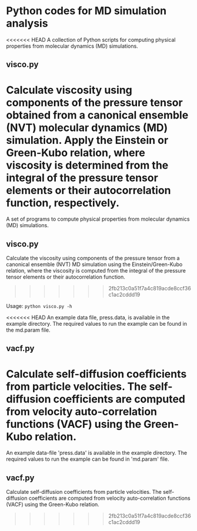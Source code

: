 
# Python codes for MD simulation analysis

<<<<<<< HEAD
A collection of Python scripts for computing physical properties from molecular dynamics (MD) simulations.

## visco.py

Calculate viscosity using components of the pressure tensor obtained from a canonical ensemble (NVT) 
molecular dynamics (MD) simulation. Apply the Einstein or Green-Kubo relation, where viscosity is 
determined from the integral of the pressure tensor elements or their autocorrelation function, respectively.
=======
A set of programs to compute physical properties from molecular dynamics (MD) simulations.

## visco.py

Calculate the viscosity using components of the pressure tensor from a canonical ensemble (NVT) MD simulation using the Einstein/Green-Kubo relation, 
where the viscosity is computed from the integral of the pressure tensor elements or their autocorrelation function.
>>>>>>> 2fb213c0a51f7a4c819acde8ccf36c1ac2cddd19


Usage: `python visco.py -h`

<<<<<<< HEAD
An example data file, press.data, is available in the example directory. The required values to run 
the example can be found in the md.param file.

## vacf.py

Calculate self-diffusion coefficients from particle velocities. The self-diffusion coefficients are 
computed from velocity auto-correlation functions (VACF) using the Green-Kubo relation.
=======
An example data-file 'press.data' is available in the example directory. The required values to run the example can be found in 'md.param' file.

## vacf.py 

Calculate self-diffusion coefficients from particle velocities. 
The self-diffusion coefficients are computed from velocity auto-correlation functions (VACF) using the Green-Kubo relation.
>>>>>>> 2fb213c0a51f7a4c819acde8ccf36c1ac2cddd19
